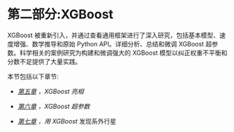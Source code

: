 

# 第二部分:XGBoost

XGBoost 被重新引入，并通过查看通用框架进行了深入研究，包括基本模型、速度增强、数学推导和原始 Python API。详细分析、总结和微调 XGBoost 超参数。科学相关的案例研究为构建和微调强大的 XGBoost 模型以纠正权重不平衡和分数不足提供了大量实践。

本节包括以下章节:

*   [*第五章*](B15551_05_Final_NM_ePUB.xhtml#_idTextAnchor117) *，XGBoost 亮相*

*   [*第六章*](B15551_06_Final_NM_ePUB.xhtml#_idTextAnchor136) *，XGBoost 超参数*

*   [*第七章*](B15551_07_Final_NM_ePUB.xhtml#_idTextAnchor161) *，用 XGBoost* 发现系外行星